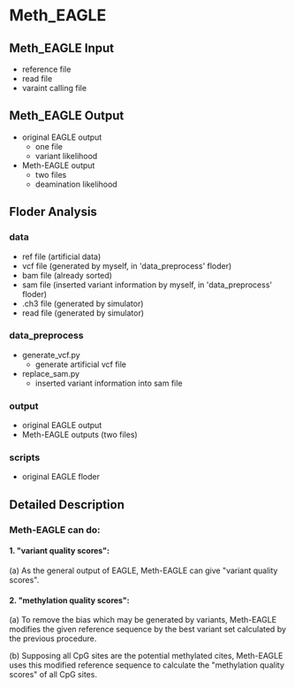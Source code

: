 # Meth_EAGLE
## Meth_EAGLE Input
* reference file
* read file
* varaint calling file
## Meth_EAGLE Output
* original EAGLE output
    * one file 
    * variant likelihood
* Meth-EAGLE output
    * two files
    * deamination likelihood
## Floder Analysis
### data
  * ref file (artificial data)
  * vcf file (generated by myself, in 'data_preprocess' floder)
  * bam file (already sorted)
  * sam file (inserted variant information by myself, in 'data_preprocess' floder)
  * .ch3 file (generated by simulator)
  * read file (generated by simulator)
### data_preprocess
  * generate_vcf.py
    * generate artificial vcf file
  * replace_sam.py
    * inserted variant information into sam file
### output
  * original EAGLE output
  * Meth-EAGLE outputs (two files)
### scripts
  * original EAGLE floder

## Detailed Description
### Meth-EAGLE can do:
#### 1. "variant quality scores":
(a) As the general output of EAGLE, Meth-EAGLE can give "variant quality scores".
#### 2. "methylation quality scores":
(a) To remove the bias which may be generated by variants, Meth-EAGLE modifies the given reference sequence by the best variant set calculated by the previous procedure.

(b) Supposing all CpG sites are the potential methylated cites, Meth-EAGLE uses this modified reference sequence to calculate the "methylation quality scores" of all CpG sites.
